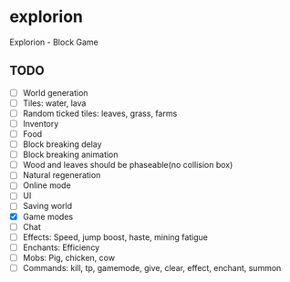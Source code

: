 # explorion
Explorion - Block Game


## TODO

- [ ] World generation
- [ ] Tiles: water, lava
- [ ] Random ticked tiles: leaves, grass, farms
- [ ] Inventory
- [ ] Food
- [ ] Block breaking delay
- [ ] Block breaking animation
- [ ] Wood and leaves should be phaseable(no collision box)
- [ ] Natural regeneration
- [ ] Online mode
- [ ] UI
- [ ] Saving world
- [X] Game modes
- [ ] Chat
- [ ] Effects: Speed, jump boost, haste, mining fatigue
- [ ] Enchants: Efficiency
- [ ] Mobs: Pig, chicken, cow
- [ ] Commands: kill, tp, gamemode, give, clear, effect, enchant, summon